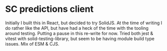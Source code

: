 # SC predictions client

Initially I built this in React, but decided to try SolidJS. At the time of writing I do rather like the API, but have had a heck of the time with the tooling around testing. Putting a pause in this re-write for now. Tried both jest & vitest with solid-testing-library, but seem to be having module build type issues. Mix of ESM & CJS.